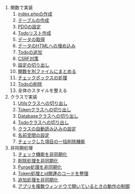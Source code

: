 1. 関数で実装
   1. [index.phpの作成](1/01/)
   2. [テーブルの作成](1/02/)
   3. [PDOの設定](1/03/)
   4. [Todoリスト作成](1/04/)
   5. [データの取得](1/05/)
   6. [データのHTMLへの埋め込み](1/06/)
   7. [Todoの追加](1/07/)
   8. [CSRF対策](1/08/)
   9. [設定の切り出し](1/09/)
   10. [関数を別ファイルにまとめる](1/10/)
   11. [チェックボックスの処理](1/11/)
   12. [Todoの削除](1/12/)
   13. 全体のスタイルを整える
2. クラスで実装
   1. [Utilsクラスへの切り出し](2/1/)
   2. [Tokenクラスへの切り出し](2/2/)
   3. [Databaseクラスへの切り出し](2/3/)
   4. [Todoクラスへの切り出し](2/4/)
   5. [クラスの自動読み込みの設定](2/5/)
   6. [名前空間の設定](2/6/)
   7. [チェックした項目の一括削除機能](2/7/)
3. 非同期処理
   1. [チェック機能を非同期化](3/1/)
   2. [削除処理を非同期化](3/2/)
   3. [Purge処理を非同期化](3/3/)
   4. [Token処理とid関連のコードを整理](3/4/)
   5. [追加処理を非同期化](3/5/)
   6. [アプリを複数ウィンドウで開いているときの動作の制御](3/6/)